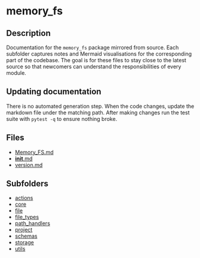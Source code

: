 # memory_fs


## Description
Documentation for the `memory_fs` package mirrored from source. Each subfolder
captures notes and Mermaid visualisations for the corresponding part of the
codebase.  The goal is for these files to stay close to the latest source so
that newcomers can understand the responsibilities of every module.

## Updating documentation
There is no automated generation step.  When the code changes, update the
markdown file under the matching path.  After making changes run the test suite
with `pytest -q` to ensure nothing broke.
## Files
- [Memory_FS.md](Memory_FS.md)
- [__init__.md](__init__.md)
- [version.md](version.md)

## Subfolders
- [actions](actions/README.md)
- [core](core/README.md)
- [file](file/README.md)
- [file_types](file_types/README.md)
- [path_handlers](path_handlers/README.md)
- [project](project/README.md)
- [schemas](schemas/README.md)
- [storage](storage/README.md)
- [utils](utils/README.md)
